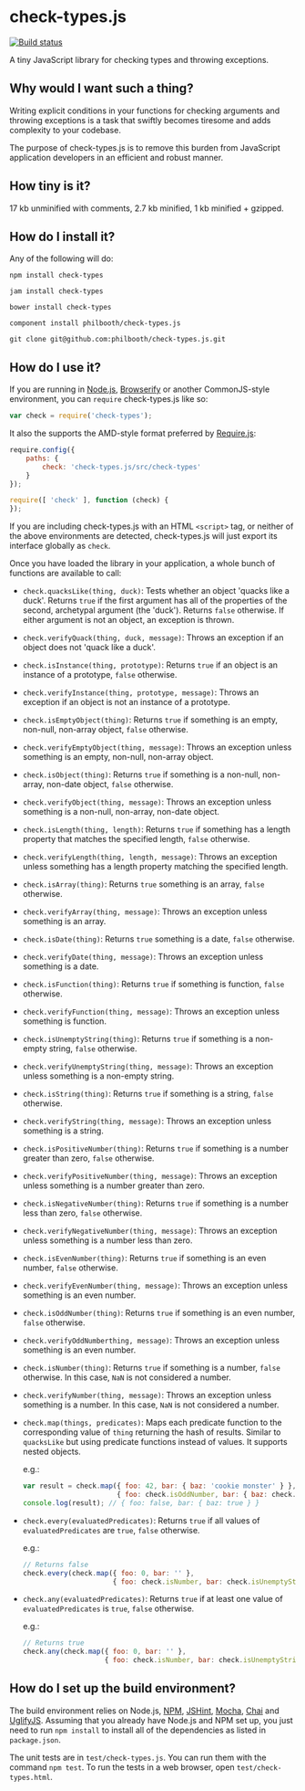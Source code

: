 # check-types.js

[![Build status][ci-image]][ci-status]

A tiny JavaScript library
for checking types
and throwing exceptions.

## Why would I want such a thing?

Writing explicit conditions
in your functions
for checking arguments
and throwing exceptions
is a task that
swiftly becomes tiresome
and adds complexity
to your codebase.

The purpose of check-types.js
is to remove this burden
from JavaScript application developers
in an efficient and robust manner.

## How tiny is it?

17 kb unminified with comments, 2.7 kb minified, 1 kb minified + gzipped.

## How do I install it?

Any of the following will do:

```
npm install check-types

jam install check-types

bower install check-types

component install philbooth/check-types.js

git clone git@github.com:philbooth/check-types.js.git
```

## How do I use it?

If you are running in
[Node.js][node],
[Browserify]
or another CommonJS-style
environment,
you can `require`
check-types.js like so:

```javascript
var check = require('check-types');
```

It also the supports
the AMD-style format
preferred by [Require.js][require]:

```javascript
require.config({
    paths: {
        check: 'check-types.js/src/check-types'
    }
});

require([ 'check' ], function (check) {
});
```

If you are
including check-types.js
with an HTML `<script>` tag,
or neither of the above environments
are detected,
check-types.js will just export its interface globally
as `check`.

Once you have loaded the library
in your application,
a whole bunch of functions are available
to call:

* `check.quacksLike(thing, duck)`:
  Tests whether an object 'quacks like a duck'.
  Returns `true`
  if the first argument has all of the properties
  of the second, archetypal argument (the 'duck').
  Returns `false` otherwise.
  If either argument is not an object,
  an exception is thrown.

* `check.verifyQuack(thing, duck, message)`:
  Throws an exception
  if an object does not 'quack like a duck'.

* `check.isInstance(thing, prototype)`:
  Returns `true` if an object is an instance of a prototype,
  `false` otherwise.

* `check.verifyInstance(thing, prototype, message)`:
  Throws an exception if an object is not an instance of a prototype.

* `check.isEmptyObject(thing)`:
  Returns `true` if something is an empty, non-null, non-array object,
  `false` otherwise.

* `check.verifyEmptyObject(thing, message)`:
  Throws an exception unless something is an empty, non-null, non-array object.

* `check.isObject(thing)`:
  Returns `true` if something is a non-null, non-array, non-date object,
  `false` otherwise.

* `check.verifyObject(thing, message)`:
  Throws an exception unless something is a non-null, non-array, non-date object.

* `check.isLength(thing, length)`:
  Returns `true` if something has a length property
  that matches the specified length,
  `false` otherwise.

* `check.verifyLength(thing, length, message)`:
  Throws an exception unless something has a length property
  matching the specified length.

* `check.isArray(thing)`:
  Returns `true` something is an array,
  `false` otherwise.

* `check.verifyArray(thing, message)`:
  Throws an exception unless something is an array.

* `check.isDate(thing)`:
  Returns `true` something is a date,
  `false` otherwise.

* `check.verifyDate(thing, message)`:
  Throws an exception unless something is a date.

* `check.isFunction(thing)`:
  Returns `true` if something is function,
  `false` otherwise.

* `check.verifyFunction(thing, message)`:
  Throws an exception unless something is function.

* `check.isUnemptyString(thing)`:
  Returns `true` if something is a non-empty string,
  `false` otherwise.

* `check.verifyUnemptyString(thing, message)`:
  Throws an exception unless something is a non-empty string.

* `check.isString(thing)`:
  Returns `true` if something is a string,
  `false` otherwise.

* `check.verifyString(thing, message)`:
  Throws an exception unless something is a string.

* `check.isPositiveNumber(thing)`:
  Returns `true` if something is a number
  greater than zero,
  `false` otherwise.

* `check.verifyPositiveNumber(thing, message)`:
  Throws an exception unless something is a number
  greater than zero.

* `check.isNegativeNumber(thing)`:
  Returns `true` if something is a number
  less than zero,
  `false` otherwise.

* `check.verifyNegativeNumber(thing, message)`:
  Throws an exception unless something is a number
  less than zero.

* `check.isEvenNumber(thing)`:
  Returns `true` if something is an even number,
  `false` otherwise.

* `check.verifyEvenNumber(thing, message)`:
  Throws an exception unless something is an even number.

* `check.isOddNumber(thing)`:
  Returns `true` if something is an even number,
  `false` otherwise.

* `check.verifyOddNumberthing, message)`:
  Throws an exception unless something is an even number.

* `check.isNumber(thing)`:
  Returns `true` if something is a number,
  `false` otherwise.
  In this case, `NaN` is not considered a number.

* `check.verifyNumber(thing, message)`:
  Throws an exception unless something is a number.
  In this case, `NaN` is not considered a number.

* `check.map(things, predicates)`:
  Maps each predicate function to the corresponding value of `thing`
  returning the hash of results.
  Similar to `quacksLike`
  but using predicate functions instead of values.
  It supports nested objects.

  e.g.:
  ```javascript
  var result = check.map({ foo: 42, bar: { baz: 'cookie monster' } },
                         { foo: check.isOddNumber, bar: { baz: check.isString} });
  console.log(result); // { foo: false, bar: { baz: true } }
  ```

* `check.every(evaluatedPredicates)`:
  Returns `true` if all values of `evaluatedPredicates` are `true`,
  `false` otherwise.

  e.g.:
  ```javascript
  // Returns false
  check.every(check.map({ foo: 0, bar: '' },
                        { foo: check.isNumber, bar: check.isUnemptyString }));
  ```

* `check.any(evaluatedPredicates)`:
  Returns `true` if at least one value of `evaluatedPredicates` is `true`,
  `false` otherwise.

  e.g.:
  ```javascript
  // Returns true
  check.any(check.map({ foo: 0, bar: '' },
                      { foo: check.isNumber, bar: check.isUnemptyString }));
  ```

## How do I set up the build environment?

The build environment relies on
Node.js,
[NPM],
[JSHint],
[Mocha],
[Chai] and
[UglifyJS].
Assuming that you already have Node.js and NPM set up,
you just need to run `npm install` to
install all of the dependencies as listed in `package.json`.

The unit tests are in `test/check-types.js`.
You can run them with the command `npm test`.
To run the tests in a web browser,
open `test/check-types.html`.

[ci-image]: https://secure.travis-ci.org/philbooth/check-types.js.png?branch=master
[ci-status]: http://travis-ci.org/#!/philbooth/check-types.js
[node]: http://nodejs.org/
[browserify]: http://browserify.org/
[require]: http://requirejs.org/
[npm]: https://npmjs.org/
[jshint]: https://github.com/jshint/node-jshint
[mocha]: http://visionmedia.github.com/mocha
[chai]: http://chaijs.com/
[uglifyjs]: https://github.com/mishoo/UglifyJS

